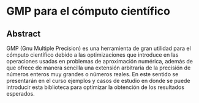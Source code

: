 # GMP para el cómputo científico

## Abstract

GMP (Gnu Multiple Precision) es una herramienta de gran utilidad para el cómputo científico debido a las optimizaciones que introduce en las operaciones usadas en problemas de aproximación numérica, además de que ofrece de manera sencilla una extensión arbitraria de la precisión de números enteros muy grandes o números reales. En este sentido se presentarán en el curso ejemplos y casos de estudio en donde se puede introducir esta biblioteca para optimizar la obtención de los resultados esperados.
